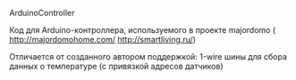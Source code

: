 ArduinoController

Код для Arduino-контроллера, используемого в проекте majordomo ( http://majordomohome.com/ http://smartliving.ru/)

Отличается от созданного автором поддержкой:
1-wire шины для сбора данных о температуре (с привязкой адресов датчиков)


